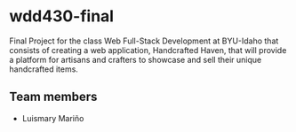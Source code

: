 # wdd430-final

Final Project for the class Web Full-Stack Development at BYU-Idaho that consists of creating a web application, Handcrafted Haven, that will provide a platform for artisans and crafters to showcase and sell their unique handcrafted items.

## Team members
* Luismary Mariño
